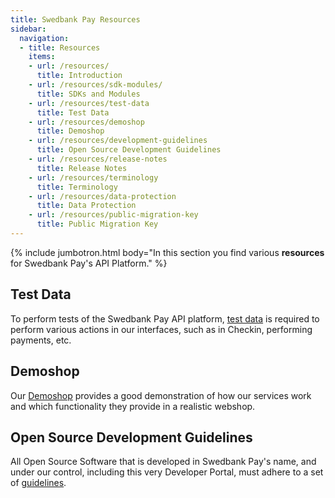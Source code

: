 ```yaml
---
title: Swedbank Pay Resources
sidebar:
  navigation:
  - title: Resources
    items:
    - url: /resources/
      title: Introduction
    - url: /resources/sdk-modules/
      title: SDKs and Modules
    - url: /resources/test-data
      title: Test Data
    - url: /resources/demoshop
      title: Demoshop
    - url: /resources/development-guidelines
      title: Open Source Development Guidelines
    - url: /resources/release-notes
      title: Release Notes
    - url: /resources/terminology
      title: Terminology
    - url: /resources/data-protection
      title: Data Protection
    - url: /resources/public-migration-key
      title: Public Migration Key
---
```



{% include jumbotron.html body="In this section you find various **resources**
for Swedbank Pay's API Platform." %}

## Test Data

To perform tests of the Swedbank Pay API platform, [test data][test-data] is
required to perform various actions in our interfaces, such as in Checkin,
performing payments, etc.

## Demoshop

Our [Demoshop][demoshop] provides a good demonstration of how our services work
and which functionality they provide in a realistic webshop.

## Open Source Development Guidelines

All Open Source Software that is developed in Swedbank Pay's name, and under our
control, including this very Developer Portal, must adhere to a set of
[guidelines][guidelines].

[test-data]: test-data
[demoshop]: demoshop
[guidelines]: development-guidelines
